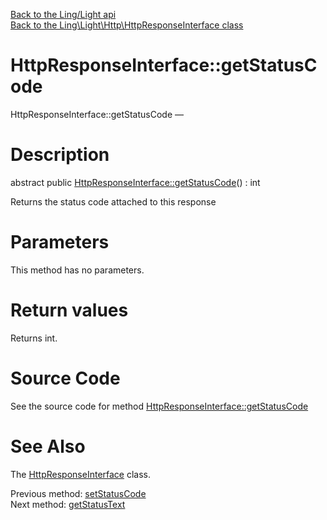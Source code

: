 [Back to the Ling/Light api](https://github.com/lingtalfi/Light/blob/master/doc/api/Ling/Light.md)<br>
[Back to the Ling\Light\Http\HttpResponseInterface class](https://github.com/lingtalfi/Light/blob/master/doc/api/Ling/Light/Http/HttpResponseInterface.md)


HttpResponseInterface::getStatusCode
================



HttpResponseInterface::getStatusCode — 




Description
================


abstract public [HttpResponseInterface::getStatusCode](https://github.com/lingtalfi/Light/blob/master/doc/api/Ling/Light/Http/HttpResponseInterface/getStatusCode.md)() : int




Returns the status code attached to this response




Parameters
================

This method has no parameters.


Return values
================

Returns int.








Source Code
===========
See the source code for method [HttpResponseInterface::getStatusCode](https://github.com/lingtalfi/Light/blob/master/Http/HttpResponseInterface.php#L93-L93)


See Also
================

The [HttpResponseInterface](https://github.com/lingtalfi/Light/blob/master/doc/api/Ling/Light/Http/HttpResponseInterface.md) class.

Previous method: [setStatusCode](https://github.com/lingtalfi/Light/blob/master/doc/api/Ling/Light/Http/HttpResponseInterface/setStatusCode.md)<br>Next method: [getStatusText](https://github.com/lingtalfi/Light/blob/master/doc/api/Ling/Light/Http/HttpResponseInterface/getStatusText.md)<br>

